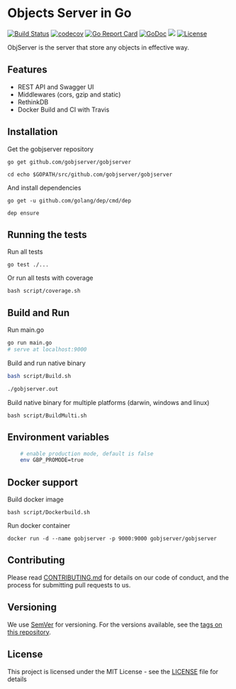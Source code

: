 # Objects Server in Go
[![Build Status](https://travis-ci.org/gobjserver/gobjserver.svg?branch=master)](https://travis-ci.org/gobjserver/gobjserver)
[![codecov](https://codecov.io/gh/gobjserver/gobjserver/branch/master/graph/badge.svg)](https://codecov.io/gh/gobjserver/gobjserver)
[![Go Report Card](https://goreportcard.com/badge/github.com/gobjserver/gobjserver)](https://goreportcard.com/report/github.com/gobjserver/gobjserver)
[![GoDoc](https://godoc.org/github.com/gobjserver/gobjserver?status.svg)](https://godoc.org/github.com/gobjserver/gobjserver)
[![](https://images.microbadger.com/badges/image/gobjserver/gobjserver.svg)](https://microbadger.com/images/gobjserver/gobjserver)
[![License](https://img.shields.io/badge/license-MIT-blue.svg)](https://github.com/gobjserver/gobjserver/blob/master/LICENSE)

ObjServer is the server that store any objects in effective way.

## Features
- REST API and Swagger UI
- Middlewares (cors, gzip and static)
- RethinkDB
- Docker Build and CI with Travis

## Installation

Get the gobjserver repository

```
go get github.com/gobjserver/gobjserver

cd echo $GOPATH/src/github.com/gobjserver/gobjserver
```

And install dependencies

```
go get -u github.com/golang/dep/cmd/dep

dep ensure
```

## Running the tests

Run all tests

```
go test ./...
```

Or run all tests with coverage

```
bash script/coverage.sh
```

## Build and Run

Run main.go
``` bash
go run main.go
# serve at localhost:9000
```

Build and run native binary

``` bash
bash script/Build.sh

./gobjserver.out
```
Build native binary for multiple platforms (darwin, windows and linux)

```
bash script/BuildMulti.sh
```

## Environment variables

```bash
    # enable production mode, default is false
    env GBP_PROMODE=true
```
## Docker support 

Build docker image

```
bash script/Dockerbuild.sh
```

Run docker container

```
docker run -d --name gobjserver -p 9000:9000 gobjserver/gobjserver
```
## Contributing

Please read [CONTRIBUTING.md](CONTRIBUTING.md) for details on our code of conduct, and the process for submitting pull requests to us.

## Versioning

We use [SemVer](http://semver.org/) for versioning. For the versions available, see the [tags on this repository](https://github.com/gobjserver/gobjserver/tags). 

## License

This project is licensed under the MIT License - see the [LICENSE](LICENSE) file for details

